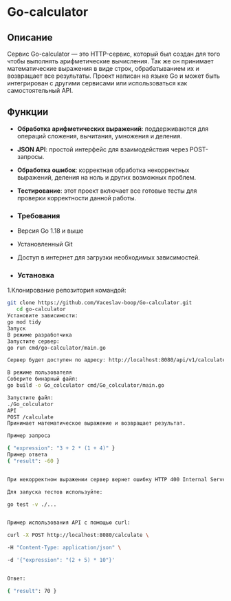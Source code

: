 # Go-calculator

## Описание

Сервис Go-calculator — это HTTP-сервис, который был создан для того чтобы выполнять арифметические вычисления. Так же он принимает математические выражения в виде строк, обрабатыванием их и возвращает все результаты. Проект написан на языке Go и может быть интегрирован с другими сервисами или использоваться как самостоятельный API.
## Функции
- **Обработка арифметических выражений**: поддерживаются для операций сложения, вычитания, умножения и деления.
- **JSON API**: простой интерфейс для взаимодействия через POST-запросы.
- **Обработка ошибок**: корректная обработка некорректных выражений, деления на ноль и других возможных проблем.
- **Тестирование**: этот проект включает все готовые тесты для проверки корректности данной работы.

- ### Требования
- Версия Go 1.18 и выше
- Установленный Git
- Доступ в интернет для загрузки необходимых зависимостей.
- ### Установка
1.Клонирование репозитория командой:
```bash
git clone https://github.com/Vaceslav-boop/Go-calculator.git
   cd go-calculator
Установите зависимости:
go mod tidy
Запуск
В режиме разработчика
Запустите сервер:
go run cmd/go-calculator/main.go

Сервер будет доступен по адресу: http://localhost:8080/api/v1/calculate.

В режиме пользователя
Соберите бинарный файл:
go build -o Go_colculator cmd/Go_colculator/main.go

Запустите файл:
./Go_colculator
API
POST /calculate
Принимает математическое выражение и возвращает результат.

Пример запроса

{ "expression": "3 + 2 * (1 + 4)" }
Пример ответа
{ "result": -60 }


При некорректном выражении сервер вернет ошибку HTTP 400 Internal Server Error.

Для запуска тестов используйте:

go test -v ./...


Пример использования API с помощью curl:

curl -X POST http://localhost:8080/calculate \

-H "Content-Type: application/json" \

-d '{"expression": "(2 + 5) * 10"}'


Ответ:

{ "result": 70 }
